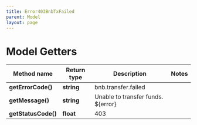 ```yaml
---
title: Error403BnbTxFailed
parent: Model
layout: page
---
```


# Model Getters

Method name | Return type | Description | Notes
------------ | ------------- | ------------- | -------------
**getErrorCode()** | **string** | bnb.transfer.failed |
**getMessage()** | **string** | Unable to transfer funds. ${error} |
**getStatusCode()** | **float** | 403 |

